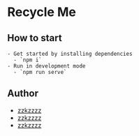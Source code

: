 # Recycle Me

## How to start

    - Get started by installing dependencies
      - `npm i`
    - Run in development mode
      - `npm run serve`

## Author

- [zzkzzzz](https://github.com/zzkzzzz)
- [zzkzzzz](https://github.com/zzkzzzz)
- [zzkzzzz](https://github.com/zzkzzzz)